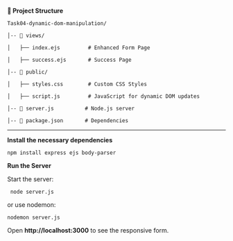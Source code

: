 **📂 Project Structure**

    Task04-dynamic-dom-manipulation/
    
    │-- 📁 views/
    
    │   ├── index.ejs         # Enhanced Form Page
    
    │   ├── success.ejs       # Success Page
    
    │-- 📁 public/
    
    │   ├── styles.css        # Custom CSS Styles
    
    │   ├── script.js         # JavaScript for dynamic DOM updates
    
    │-- 📄 server.js          # Node.js server
    
    │-- 📄 package.json       # Dependencies

----------------------------------------------------------

**Install the necessary dependencies**

    npm install express ejs body-parser

    
 **Run the Server**

   Start the server:
     
     node server.js

  or use nodemon:

    nodemon server.js

Open **http://localhost:3000** to see the responsive form.

